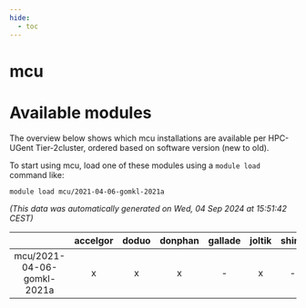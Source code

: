 ```yaml
---
hide:
  - toc
---
```


mcu
===

# Available modules


The overview below shows which mcu installations are available per HPC-UGent Tier-2cluster, ordered based on software version (new to old).

To start using mcu, load one of these modules using a `module load` command like:

```shell
module load mcu/2021-04-06-gomkl-2021a
```

*(This data was automatically generated on Wed, 04 Sep 2024 at 15:51:42 CEST)*  

| |accelgor|doduo|donphan|gallade|joltik|shinx|skitty|
| :---: | :---: | :---: | :---: | :---: | :---: | :---: | :---: |
|mcu/2021-04-06-gomkl-2021a|x|x|x|-|x|-|x|
